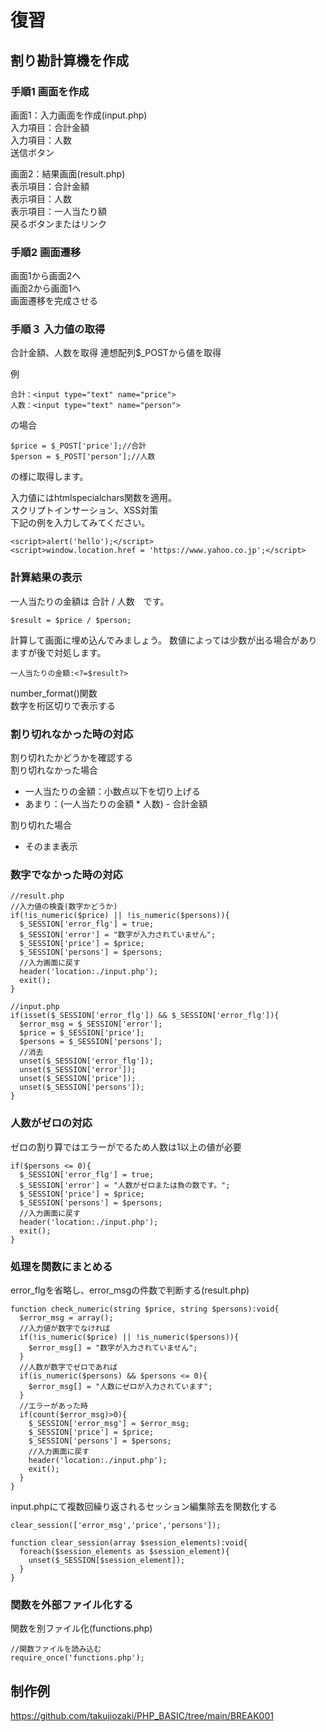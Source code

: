 # 復習
## 割り勘計算機を作成
### 手順1 画面を作成 

画面1：入力画面を作成(input.php)  
    入力項目：合計金額  
    入力項目：人数    
    送信ボタン    

画面2：結果画面(result.php)   
    表示項目：合計金額  
    表示項目：人数  
    表示項目：一人当たり額  
    戻るボタンまたはリンク  
    
### 手順2 画面遷移
画面1から画面2へ  
画面2から画面1へ  
画面遷移を完成させる

### 手順３ 入力値の取得
合計金額、人数を取得
連想配列$_POSTから値を取得  

例
```
合計：<input type="text" name="price">
人数：<input type="text" name="person">
```
の場合
```
$price = $_POST['price'];//合計
$person = $_POST['person'];//人数
```
の様に取得します。

入力値にはhtmlspecialchars関数を適用。    
スクリプトインサーション、XSS対策  
下記の例を入力してみてください。
```
<script>alert('hello');</script>
<script>window.location.href = 'https://www.yahoo.co.jp';</script>
```

### 計算結果の表示
一人当たりの金額は 合計 / 人数　です。  
```
$result = $price / $person;
```
計算して画面に埋め込んでみましょう。 
数値によっては少数が出る場合がありますが後で対処します。
```
一人当たりの金額:<?=$result?>
```
number_format()関数  
数字を桁区切りで表示する

### 割り切れなかった時の対応
割り切れたかどうかを確認する  
割り切れなかった場合  
- 一人当たりの金額：小数点以下を切り上げる
- あまり：(一人当たりの金額 * 人数) - 合計金額

割り切れた場合
- そのまま表示

### 数字でなかった時の対応
```
//result.php
//入力値の検査(数字かどうか)
if(!is_numeric($price) || !is_numeric($persons)){
  $_SESSION['error_flg'] = true;
  $_SESSION['error'] = "数字が入力されていません";
  $_SESSION['price'] = $price;
  $_SESSION['persons'] = $persons;
  //入力画面に戻す
  header('location:./input.php');
  exit();
}
```
```
//input.php
if(isset($_SESSION['error_flg']) && $_SESSION['error_flg']){
  $error_msg = $_SESSION['error'];
  $price = $_SESSION['price'];
  $persons = $_SESSION['persons'];
  //消去
  unset($_SESSION['error_flg']);
  unset($_SESSION['error']);
  unset($_SESSION['price']);
  unset($_SESSION['persons']);
}
```
### 人数がゼロの対応
ゼロの割り算ではエラーがでるため人数は1以上の値が必要
```
if($persons <= 0){
  $_SESSION['error_flg'] = true;
  $_SESSION['error'] = "人数がゼロまたは負の数です。";
  $_SESSION['price'] = $price;
  $_SESSION['persons'] = $persons;
  //入力画面に戻す
  header('location:./input.php');
  exit();
}
```

### 処理を関数にまとめる
error_flgを省略し、error_msgの件数で判断する(result.php)
```
function check_numeric(string $price, string $persons):void{
  $error_msg = array();
  //入力値が数字でなければ
  if(!is_numeric($price) || !is_numeric($persons)){
    $error_msg[] = "数字が入力されていません";
  }
  //人数が数字でゼロであれば
  if(is_numeric($persons) && $persons <= 0){
    $error_msg[] = "人数にゼロが入力されています";
  }
  //エラーがあった時
  if(count($error_msg)>0){
    $_SESSION['error_msg'] = $error_msg;
    $_SESSION['price'] = $price;
    $_SESSION['persons'] = $persons;
    //入力画面に戻す
    header('location:./input.php');
    exit();
  }
}
```
input.phpにて複数回繰り返されるセッション編集除去を関数化する
```
clear_session(['error_msg','price','persons']);

function clear_session(array $session_elements):void{
  foreach($session_elements as $session_element){
    unset($_SESSION[$session_element]);
  }
}
```

### 関数を外部ファイル化する
関数を別ファイル化(functions.php)
```
//関数ファイルを読み込む
require_once('functions.php');
```

## 制作例
https://github.com/takujiozaki/PHP_BASIC/tree/main/BREAK001
